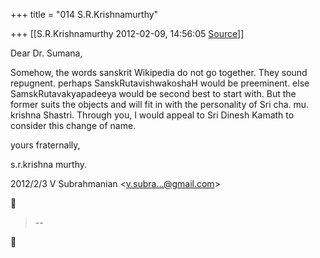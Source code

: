 +++
title = "014 S.R.Krishnamurthy"

+++
[[S.R.Krishnamurthy	2012-02-09, 14:56:05 [Source](https://groups.google.com/g/bvparishat/c/kPDB2qFfkZU)]]



Dear Dr. Sumana,



Somehow, the words sanskrit Wikipedia do not go together. They sound repugnent. perhaps SanskRutavishwakoshaH would be preeminent. else SamskRutavakyapadeeya would be second best to start with. But the former suits the objects and will fit in with the personality of Sri cha. mu. krishna Shastri. Through you, I would appeal to Sri Dinesh Kamath to consider this change of name.



yours fraternally,

s.r.krishna murthy.  
  

2012/2/3 V Subrahmanian \<[v.subra...@gmail.com]()\>  



> --  



